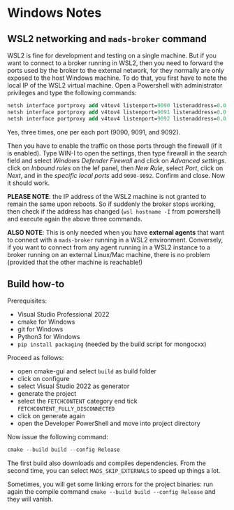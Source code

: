 # Windows Notes

## WSL2 networking and `mads-broker` command

WSL2 is fine for development and testing on a single machine. But if you want to connect to a broker running in WSL2, then you need to forward the ports used by the broker to the external network, for they normally are only exposed to the host Windows machine. To do that, you first have to note the local IP of the WSL2 virtual machine. Open a Powershell with administrator privileges and type the following commands:

```ps
netsh interface portproxy add v4tov4 listenport=9090 listenaddress=0.0.0.0 connectport=9090 connectaddress=$(wsl hostname -I)
netsh interface portproxy add v4tov4 listenport=9091 listenaddress=0.0.0.0 connectport=9091 connectaddress=$(wsl hostname -I)
netsh interface portproxy add v4tov4 listenport=9092 listenaddress=0.0.0.0 connectport=9092 connectaddress=$(wsl hostname -I)
```

Yes, three times, one per each port (9090, 9091, and 9092).

Then you have to enable the traffic on those ports through the firewall (if it is enabled). Type WIN-I to open the settings, then type firewall in the search field and select *Windows Defender Firewall* and click on *Advanced settings*. click on *Inbound rules* on the lef panel, then *New Rule*, select *Port*, click on *Next*, and in the *specific local ports* add `9090-9092`. Confirm and close. Now it should work.

**PLEASE NOTE**: the IP address of the WSL2 machine is not granted to remain the same upon reboots. So if suddenly the broker stops working, then check if the address has changed (`wsl hostname -I` from powershell) and execute again the above three commands.

**ALSO NOTE**: This is only needed when you have **external agents** that want to connect with a `mads-broker` running in a WSL2 environment. Conversely, if you want to connect from any agent running in a WSL2 instance to a broker running on an external Linux/Mac machine, there is no problem (provided that the other machine is reachable!)


## Build how-to

Prerequisites:

- Visual Studio Professional 2022
- cmake for Windows
- git for Windows
- Python3 for Windows
- `pip install packaging` (needed by the build script for mongocxx)

Proceed as follows:

- open cmake-gui and select `build` as build folder
- click on configure
- select Visual Studio 2022 as generator
- generate the project
- select the `FETCHCONTENT` category end tick `FETCHCONTENT_FULLY_DISCONNECTED`
- click on generate again
- open the Developer PowerShell and move into project directory

Now issue the following command:

```PowerShell
cmake --build build --config Release
```

The first build also downloads and compiles dependencies. From the second time, you can select `MADS_SKIP_EXTERNALS` to speed up things a lot.

Sometimes, you will get some linking errors for the project binaries: run again the compile command `cmake --build build --config Release` and they will vanish.

